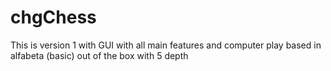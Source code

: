# chgChess
This is version 1 with GUI with all main features and computer play based in alfabeta (basic) out of the box with 5 depth
